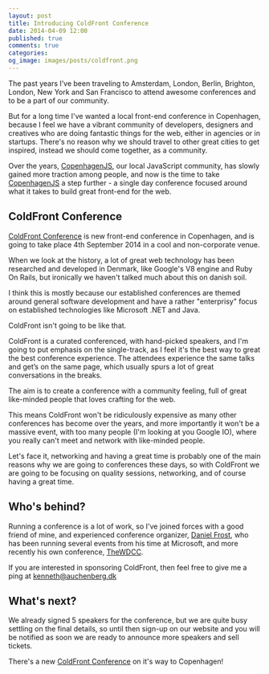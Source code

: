 ```yaml
---
layout: post
title: Introducing ColdFront Conference
date: 2014-04-09 12:00
published: true
comments: true
categories:
og_image: images/posts/coldfront.png
---
```


The past years I’ve been traveling to Amsterdam, London, Berlin, Brighton, London, New York and San Francisco to attend awesome conferences and to be a part of our community.

But for a long time I've wanted a local front-end conference in Copenhagen, because I feel we have a vibrant community of developers, designers and creatives who are doing fantastic things for the web, either in agencies or in startups. There's no reason why we should travel to other great cities to get inspired, instead we should come together, as a community.

Over the years, [CopenhagenJS](http://copenhagenjs.dk), our local JavaScript community, has slowly gained more traction among people, and now is the time to take [CopenhagenJS](http://copenhagenjs.dk) a step further - a single day conference focused around what it takes to build great front-end for the web.

## ColdFront Conference

[ColdFront Conference](http://coldfrontconf.com) is new front-end conference in Copenhagen, and is going to take place 4th September 2014 in a cool and non-corporate venue.

When we look at the history, a lot of great web technology has been researched and developed in Denmark, like Google's V8 engine and Ruby On Rails, but ironically we haven't talked much about this on danish soil. 

I think this is mostly because our established conferences are themed around general software development and have a rather "enterprisy" focus on established technologies like Microsoft .NET and Java.

ColdFront isn't going to be like that. 

ColdFront is a curated conferenced, with hand-picked speakers, and I'm going to put emphasis on the single-track, as I feel it's the best way to great the best conference experience. The attendees experience the same talks and get’s on the same page, which usually spurs a lot of great conversations in the breaks.

The aim is to create a conference with a community feeling, full of great like-minded people that loves crafting for the web. 

This means ColdFront won't be ridiculously expensive as many other conferences has become over the years, and more importantly it won't be a massive event, with too many people (I'm looking at you Google IO), where you really can't meet and network with like-minded people. 

Let's face it, networking and having a great time is probably one of the main reasons why we are going to conferences these days, so with ColdFront we are going to be focusing on quality sessions, networking, and of course having a great time.

## Who's behind?
Running a conference is a lot of work, so I've joined forces with a good friend of mine, and experienced conference organizer, [Daniel Frost](http://danielfrost.io), who has been running several events from his time at Microsoft, and more recently his own conference, [TheWDCC](http://thewcdc.net/).

If you are interested in sponsoring ColdFront, then feel free to give me a ping at [kenneth@auchenberg.dk](mailto:kenneth@auchenberg.dk)

## What's next?
We already signed 5 speakers for the conference, but we are quite busy settling on the final details, so until then sign-up on our website and you will be notified as soon we are ready to announce more speakers and sell tickets.

There's a new [ColdFront Conference](http://coldfrontconf.com) on it's way to Copenhagen!

